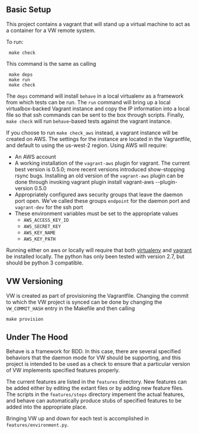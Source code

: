 Basic Setup
-----------

This project contains a vagrant that will stand up a virtual machine to act as a container for a VW remote system.

To run:

     make check

This command is the same as calling

     make deps
     make run
     make check

The `deps` command will install `behave` in a local virtualenv as a framework from which tests can be run.  The `run` command will bring up a local virtualbox-backed Vagrant instance and copy the IP information into a local file so that ssh commands can be sent to the box through scripts.  Finally, `make check` will run `behave`-based tests against the vagrant instance.

If you choose to run `make check_aws` instead, a vagrant instance will be created on AWS.  The settings for the instance are located in the Vagrantfile, and default to using the us-west-2 region.  Using AWS will require:
 
 * An AWS account
 * A working installation of the `vagrant-aws` plugin for vagrant.  The current best version is 0.5.0; more recent versions introduced show-stopping rsync bugs.  Installing an old version of the `vagrant-aws` plugin can be done through invoking
          vagrant plugin install vagrant-aws --plugin-version 0.5.0
  * Appropriately configured aws security groups that leave the daemon port open.  We've called these groups `endpoint` for the daemon port and `vagrant-dev` for the ssh port
  * These environment variables must be set to the appropriate values
     - `AWS_ACCESS_KEY_ID`
     - `AWS_SECRET_KEY`
     - `AWS_KEY_NAME` 
     - `AWS_KEY_PATH`

Running either on aws or locally will require that both [virtualenv](https://pypi.python.org/pypi/virtualenv) and [vagrant](https://www.vagrantup.com) be installed locally.  The python has only been tested with version 2.7, but should be python 3 compatible.

VW Versioning
-------------

VW is created as part of provisioning the Vagrantfile.  Changing the commit to which the VW project is synced can be done by changing the `VW_COMMIT_HASH` entry in the Makefile and then calling 

    make provision

Under The Hood
--------------
Behave is a framework for BDD.  In this case, there are several specified behaviors that the daemon mode for VW should be supporting, and this project is intended to be used as a check to ensure that a particular version of VW implements specified features properly.

The current features are listed in the `features` directory.  New features can be added either by editing the extant files or by adding new feature files.  The scripts in the `features/steps` directory impement the actual features, and behave can automatically produce stubs of specified features to be added into the appropriate place.

Bringing VW up and down for each test is accomplished in `features/environment.py`.